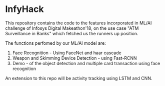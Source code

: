 # InfyHack
This repository contains the code to the features incorporated in ML/AI challenge of Infosys Digital Makeathon'18, on the use case "ATM Surveillance in Banks" which fetched us the runners up position.

The functions perfomed by our ML/AI model are:

1. Face Recognition - Using FaceNet and haar cascade
2. Weapon and Skimming Device Detection - using Fast-RCNN
3. Demo - of the object detection and multiple card transaction using face recognition

An extension to this repo will be activity tracking using LSTM and CNN.
